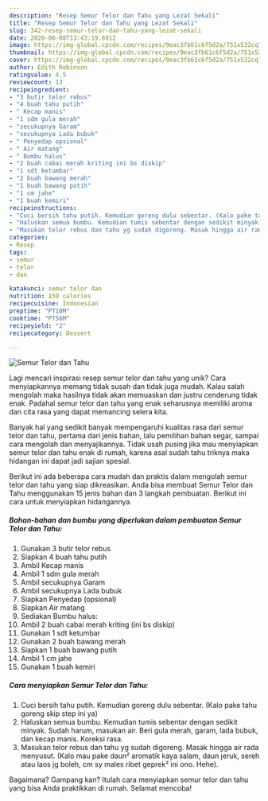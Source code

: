 ```yaml
---
description: "Resep Semur Telor dan Tahu yang Lezat Sekali"
title: "Resep Semur Telor dan Tahu yang Lezat Sekali"
slug: 342-resep-semur-telor-dan-tahu-yang-lezat-sekali
date: 2020-06-08T13:43:19.691Z
image: https://img-global.cpcdn.com/recipes/9eac3fb61c6f5d2a/751x532cq70/semur-telor-dan-tahu-foto-resep-utama.jpg
thumbnail: https://img-global.cpcdn.com/recipes/9eac3fb61c6f5d2a/751x532cq70/semur-telor-dan-tahu-foto-resep-utama.jpg
cover: https://img-global.cpcdn.com/recipes/9eac3fb61c6f5d2a/751x532cq70/semur-telor-dan-tahu-foto-resep-utama.jpg
author: Edith Robinson
ratingvalue: 4.5
reviewcount: 13
recipeingredient:
- "3 butir telor rebus"
- "4 buah tahu putih"
- " Kecap manis"
- "1 sdm gula merah"
- "secukupnya Garam"
- "secukupnya Lada bubuk"
- " Penyedap opsional"
- " Air matang"
- " Bumbu halus"
- "2 buah cabai merah kriting ini bs diskip"
- "1 sdt ketumbar"
- "2 buah bawang merah"
- "1 buah bawang putih"
- "1 cm jahe"
- "1 buah kemiri"
recipeinstructions:
- "Cuci bersih tahu putih. Kemudian goreng dulu sebentar. (Kalo pake tahu goreng skip step ini ya)"
- "Haluskan semua bumbu. Kemudian tumis sebentar dengan sedikit minyak. Sudah harum, masukan air. Beri gula merah, garam, lada bubuk, dan kecap manis. Koreksi rasa."
- "Masukan telor rebus dan tahu yg sudah digoreng. Masak hingga air rada menyusut. (Kalo mau pake daun² aromatik kaya salam, daun jeruk, sereh atau laos jg boleh, cm sy males ribet geprek² ini ono. Hehe)."
categories:
- Resep
tags:
- semur
- telor
- dan

katakunci: semur telor dan 
nutrition: 159 calories
recipecuisine: Indonesian
preptime: "PT10M"
cooktime: "PT56M"
recipeyield: "2"
recipecategory: Dessert

---
```



![Semur Telor dan Tahu](https://img-global.cpcdn.com/recipes/9eac3fb61c6f5d2a/751x532cq70/semur-telor-dan-tahu-foto-resep-utama.jpg)

Lagi mencari inspirasi resep semur telor dan tahu yang unik? Cara menyiapkannya memang tidak susah dan tidak juga mudah. Kalau salah mengolah maka hasilnya tidak akan memuaskan dan justru cenderung tidak enak. Padahal semur telor dan tahu yang enak seharusnya memiliki aroma dan cita rasa yang dapat memancing selera kita.

Banyak hal yang sedikit banyak mempengaruhi kualitas rasa dari semur telor dan tahu, pertama dari jenis bahan, lalu pemilihan bahan segar, sampai cara mengolah dan menyajikannya. Tidak usah pusing jika mau menyiapkan semur telor dan tahu enak di rumah, karena asal sudah tahu triknya maka hidangan ini dapat jadi sajian spesial.




Berikut ini ada beberapa cara mudah dan praktis dalam mengolah semur telor dan tahu yang siap dikreasikan. Anda bisa membuat Semur Telor dan Tahu menggunakan 15 jenis bahan dan 3 langkah pembuatan. Berikut ini cara untuk menyiapkan hidangannya.

<!--inarticleads1-->

##### Bahan-bahan dan bumbu yang diperlukan dalam pembuatan Semur Telor dan Tahu:

1. Gunakan 3 butir telor rebus
1. Siapkan 4 buah tahu putih
1. Ambil  Kecap manis
1. Ambil 1 sdm gula merah
1. Ambil secukupnya Garam
1. Ambil secukupnya Lada bubuk
1. Siapkan  Penyedap (opsional)
1. Siapkan  Air matang
1. Sediakan  Bumbu halus:
1. Ambil 2 buah cabai merah kriting (ini bs diskip)
1. Gunakan 1 sdt ketumbar
1. Gunakan 2 buah bawang merah
1. Siapkan 1 buah bawang putih
1. Ambil 1 cm jahe
1. Gunakan 1 buah kemiri




<!--inarticleads2-->

##### Cara menyiapkan Semur Telor dan Tahu:

1. Cuci bersih tahu putih. Kemudian goreng dulu sebentar. (Kalo pake tahu goreng skip step ini ya)
1. Haluskan semua bumbu. Kemudian tumis sebentar dengan sedikit minyak. Sudah harum, masukan air. Beri gula merah, garam, lada bubuk, dan kecap manis. Koreksi rasa.
1. Masukan telor rebus dan tahu yg sudah digoreng. Masak hingga air rada menyusut. (Kalo mau pake daun² aromatik kaya salam, daun jeruk, sereh atau laos jg boleh, cm sy males ribet geprek² ini ono. Hehe).




Bagaimana? Gampang kan? Itulah cara menyiapkan semur telor dan tahu yang bisa Anda praktikkan di rumah. Selamat mencoba!
